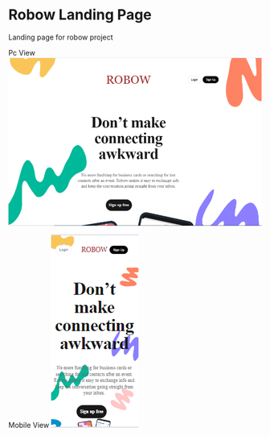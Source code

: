 # Robow Landing Page

Landing page for robow project

Pc View
<img src="./public/screen/ekran1.png" />

Mobile View
<img src="./public/screen/ekran2.png" />
